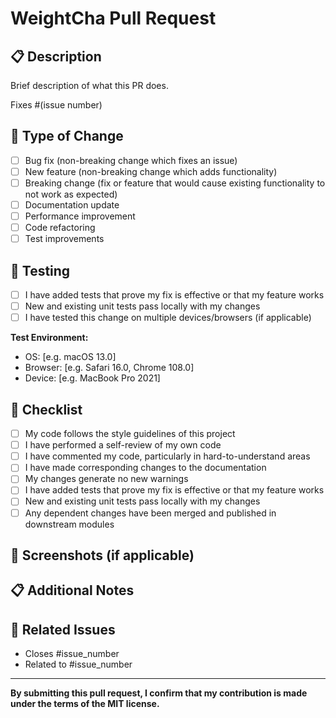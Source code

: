 # WeightCha Pull Request

## 📋 Description
Brief description of what this PR does.

Fixes #(issue number)

## 🔄 Type of Change
- [ ] Bug fix (non-breaking change which fixes an issue)
- [ ] New feature (non-breaking change which adds functionality)
- [ ] Breaking change (fix or feature that would cause existing functionality to not work as expected)
- [ ] Documentation update
- [ ] Performance improvement
- [ ] Code refactoring
- [ ] Test improvements

## 🧪 Testing
- [ ] I have added tests that prove my fix is effective or that my feature works
- [ ] New and existing unit tests pass locally with my changes
- [ ] I have tested this change on multiple devices/browsers (if applicable)

**Test Environment:**
- OS: [e.g. macOS 13.0]
- Browser: [e.g. Safari 16.0, Chrome 108.0]
- Device: [e.g. MacBook Pro 2021]

## 📝 Checklist
- [ ] My code follows the style guidelines of this project
- [ ] I have performed a self-review of my own code
- [ ] I have commented my code, particularly in hard-to-understand areas
- [ ] I have made corresponding changes to the documentation
- [ ] My changes generate no new warnings
- [ ] I have added tests that prove my fix is effective or that my feature works
- [ ] New and existing unit tests pass locally with my changes
- [ ] Any dependent changes have been merged and published in downstream modules

## 📸 Screenshots (if applicable)
<!-- Add screenshots to help explain your changes -->

## 📋 Additional Notes
<!-- Any additional information, context, or notes about this PR -->

## 🔗 Related Issues
<!-- Link any related issues -->
- Closes #issue_number
- Related to #issue_number

---

**By submitting this pull request, I confirm that my contribution is made under the terms of the MIT license.**
